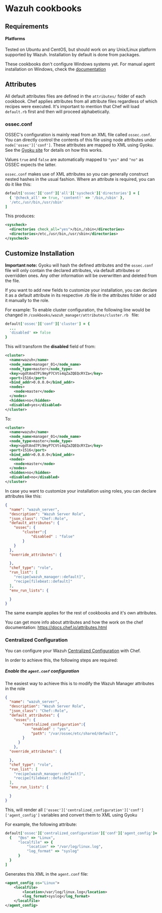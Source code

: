 
Wazuh cookbooks
====================================

Requirements
------------
#### Platforms
Tested on Ubuntu and CentOS, but should work on any Unix/Linux platform supported by Wazuh. Installation by default is done from packages.

These cookbooks don't configure Windows systems yet. For manual agent installation on Windows, check the [documentation](https://documentation.wazuh.com/4.0/installation-guide/wazuh-agent/wazuh_agent_package_windows.html)

Attributes
----------

All default attributes files are defined in the ```attributes/``` folder of each cookbook. Chef applies attributes from all attribute files regardless of which recipes were executed. It's important to mention that Chef will load ```default.rb``` first and then will proceed alphabetically. 

### ossec.conf

OSSEC's configuration is mainly read from an XML file called `ossec.conf`. You can directly control the contents of this file using node attributes under `node['ossec']['conf']`. These attributes are mapped to XML using Gyoku. See the [Gyoku site](https://github.com/savonrb/gyoku) for details on how this works.

Values `true` and `false`  are automatically mapped to `"yes"` and `"no"` as OSSEC expects the latter.

`ossec.conf` makes use of XML attributes so you can generally construct nested hashes in the usual fashion. Where an attribute is required, you can do it like this:

```ruby
default['ossec']['conf']['all']['syscheck']['directories'] = [
  { '@check_all' => true, 'content!' => '/bin,/sbin' },
  '/etc,/usr/bin,/usr/sbin'
]
```

This produces:

```xml
<syscheck>
  <directories check_all="yes">/bin,/sbin</directories>
  <directories>/etc,/usr/bin,/usr/sbin</directories>
</syscheck>
```

## Customize Installation

**Important note:** Gyoku will hash the defined attributes and the ```ossec.conf``` file will only contain the declared attributes, via default attributes or overridden ones. Any other information will be overwritten and deleted from the file.

If you want to add new fields to customize your installation, you can declare it as a default attribute in its respective .rb file in the attributes folder or add it manually to the role.

For example: To enable cluster configuration, the following line would be changed in ```/cookbooks/wazuh_manager/attributes/cluster.rb ``` file:

`````` ruby
default['ossec']['conf']['cluster'] = {
  ...
  'disabled' => false
}
``````

This will transform the **disabled** field of from:

```xml
<cluster>
  <name>wazuh</name>
  <node_name>manager_01</node_name>
  <node_type>master</node_type>
  <key>ugdtAnd7Pi9myP7CVts4qZaZQEQcRYZa</key>
  <port>1516</port>
  <bind_addr>0.0.0.0</bind_addr>
  <nodes>
    <node>master</node>
  </nodes>
  <hidden>no</hidden>
  <disabled>yes</disabled>
</cluster>
```

To:

```xml
<cluster>
  <name>wazuh</name>
  <node_name>manager_01</node_name>
  <node_type>master</node_type>
  <key>ugdtAnd7Pi9myP7CVts4qZaZQEQcRYZa</key>
  <port>1516</port>
  <bind_addr>0.0.0.0</bind_addr>
  <nodes>
    <node>master</node>
  </nodes>
  <hidden>no</hidden>
  <disabled>no</disabled>
</cluster>
```

In case you want to customize your installation using roles, you can declare attributes like this: 

```json
{
  "name": "wazuh_server",
  "description": "Wazuh Server Role",
  "json_class": "Chef::Role",
  "default_attributes": {
    "ossec": {
        "cluster":{
            "disabled" : "false"
        }
    }
  },
  "override_attributes": {

  },
  "chef_type": "role",
  "run_list": [
    "recipe[wazuh_manager::default]",
    "recipe[filebeat::default]"
  ],
  "env_run_lists": {

  }
}
```

The same example applies for the rest of cookbooks and it's own attributes.

You can get more info about attributes and how the work on the chef documentation: https://docs.chef.io/attributes.html

### Centralized Configuration

You can configure your Wazuh [Centralized Configuration](https://documentation.wazuh.com/4.0/user-manual/reference/centralized-configuration.html#centralized-configuration-process) with Chef.

In order to achieve this, the following steps are required:

##### Enable the `agent.conf` configuration

The easiest way to achieve this is to modify the Wazuh Manager attributes in the role

```json
{
  "name": "wazuh_server",
  "description": "Wazuh Server Role",
  "json_class": "Chef::Role",
  "default_attributes": {
    "ossec": {
        "centralized_configuration":{
            "enabled" : "yes",
            "path": "/var/ossec/etc/shared/default",
        }
      }
    },
  "override_attributes": {

  },
  "chef_type": "role",
  "run_list": [
    "recipe[wazuh_manager::default]",
    "recipe[filebeat::default]"
  ],
  "env_run_lists": {

  }
}
```

This, will render all `['ossec']['centralized_configuration']['conf']['agent_config']` variables and convert them to XML using Gyoku

For example, the following attribute:

```ruby
default['ossec']['centralized_configuration']['conf']['agent_config']= [
  {   "@os" => "Linux",
      "localfile" => {
          "location" => "/var/log/linux.log",
          "log_format" => "syslog"
      }
  }
]
```

Generates this XML in the `agent.conf` file:

```xml
<agent_config os="Linux">
    <localfile>
        <location>/var/log/linux.log</location>
        <log_format>syslog</log_format>
    </localfile>
</agent_config>
```